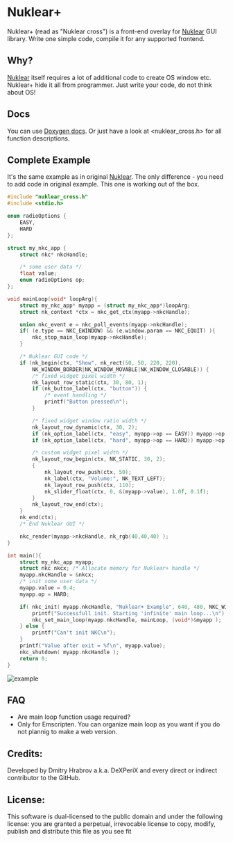 # Nuklear+
Nuklear+ (read as "Nuklear cross") is a front-end overlay for [Nuklear](https://github.com/vurtun/nuklear) GUI library.
Write one simple code, compile it for any supported frontend.


## Why?
[Nuklear](https://github.com/vurtun/nuklear) itself requires a lot of additional code to create OS window etc. Nuklear+ hide it all from programmer. Just write your code, do not think about OS!


## Docs
You can use [Doxygen docs](https://nuklear-cross.dexp.in). Or just have a look at <nuklear_cross.h> for all function descriptions.

## Complete Example
It's the same example as in original [Nuklear](https://github.com/vurtun/nuklear#example). The only difference - you need to add code in original example. This one is working out of the box.

```c
#include "nuklear_cross.h"
#include <stdio.h>

enum radioOptions {
    EASY,
    HARD
};

struct my_nkc_app {
    struct nkc* nkcHandle;

    /* some user data */
    float value;
    enum radioOptions op;
};

void mainLoop(void* loopArg){
    struct my_nkc_app* myapp = (struct my_nkc_app*)loopArg;
    struct nk_context *ctx = nkc_get_ctx(myapp->nkcHandle);

    union nkc_event e = nkc_poll_events(myapp->nkcHandle);
    if( (e.type == NKC_EWINDOW) && (e.window.param == NKC_EQUIT) ){
        nkc_stop_main_loop(myapp->nkcHandle);
    }

    /* Nuklear GUI code */
    if (nk_begin(ctx, "Show", nk_rect(50, 50, 220, 220),
        NK_WINDOW_BORDER|NK_WINDOW_MOVABLE|NK_WINDOW_CLOSABLE)) {
        /* fixed widget pixel width */
        nk_layout_row_static(ctx, 30, 80, 1);
        if (nk_button_label(ctx, "button")) {
            /* event handling */
            printf("Button pressed\n");
        }

        /* fixed widget window ratio width */
        nk_layout_row_dynamic(ctx, 30, 2);
        if (nk_option_label(ctx, "easy", myapp->op == EASY)) myapp->op = EASY;
        if (nk_option_label(ctx, "hard", myapp->op == HARD)) myapp->op = HARD;

        /* custom widget pixel width */
        nk_layout_row_begin(ctx, NK_STATIC, 30, 2);
        {
            nk_layout_row_push(ctx, 50);
            nk_label(ctx, "Volume:", NK_TEXT_LEFT);
            nk_layout_row_push(ctx, 110);
            nk_slider_float(ctx, 0, &(myapp->value), 1.0f, 0.1f);
        }
        nk_layout_row_end(ctx);
    }
    nk_end(ctx);
    /* End Nuklear GUI */

    nkc_render(myapp->nkcHandle, nk_rgb(40,40,40) );
}

int main(){
    struct my_nkc_app myapp;
    struct nkc nkcx; /* Allocate memory for Nuklear+ handle */
    myapp.nkcHandle = &nkcx;
    /* init some user data */
    myapp.value = 0.4;
    myapp.op = HARD;

    if( nkc_init( myapp.nkcHandle, "Nuklear+ Example", 640, 480, NKC_WIN_NORMAL ) ){
        printf("Successfull init. Starting 'infinite' main loop...\n");
        nkc_set_main_loop(myapp.nkcHandle, mainLoop, (void*)&myapp );
    } else {
        printf("Can't init NKC\n");
    }
    printf("Value after exit = %f\n", myapp.value);
    nkc_shutdown( myapp.nkcHandle );
    return 0;
}
```

![example](https://cloud.githubusercontent.com/assets/8057201/10187981/584ecd68-675c-11e5-897c-822ef534a876.png)



## FAQ

- Are main loop function usage required?
- Only for Emscripten. You can organize main loop as you want if you do not plannig to make a web version.


## Credits:
Developed by Dmitry Hrabrov a.k.a. DeXPeriX and every direct or indirect contributor to the GitHub.

## License:
This software is dual-licensed to the public domain and under the following license: you are granted a perpetual, irrevocable license to copy, modify, publish and distribute this file as you see fit

